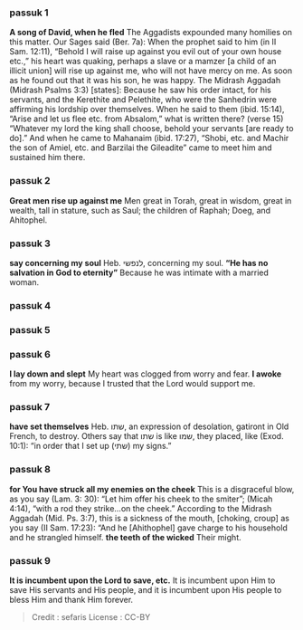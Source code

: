 
### passuk 1
<b>A song of David, when he fled</b> The Aggadists expounded many homilies on this matter. Our Sages said (Ber. 7a): When the prophet said to him (in II Sam. 12:11), “Behold I will raise up against you evil out of your own house etc.,” his heart was quaking, perhaps a slave or a mamzer [a child of an illicit union] will rise up against me, who will not have mercy on me. As soon as he found out that it was his son, he was happy. The Midrash Aggadah (Midrash Psalms 3:3) [states]: Because he saw his order intact, for his servants, and the Kerethite and Pelethite, who were the Sanhedrin were affirming his lordship over themselves. When he said to them (ibid. 15:14), “Arise and let us flee etc. from Absalom,” what is written there? (verse 15) “Whatever my lord the king shall choose, behold your servants [are ready to do].” And when he came to Mahanaim (ibid. 17:27), “Shobi, etc. and Machir the son of Amiel, etc. and Barzilai the Gileadite” came to meet him and sustained him there.

### passuk 2
<b>Great men rise up against me</b> Men great in Torah, great in wisdom, great in wealth, tall in stature, such as Saul; the children of Raphah; Doeg, and Ahitophel.

### passuk 3
<b>say concerning my soul</b> Heb. לנפשי, concerning my soul.
<b>“He has no salvation in God to eternity”</b> Because he was intimate with a married woman.

### passuk 4

### passuk 5

### passuk 6
<b>I lay down and slept</b> My heart was clogged from worry and fear.
<b>I awoke</b> from my worry, because I trusted that the Lord would support me.

### passuk 7
<b>have set themselves</b> Heb. שתו, an expression of desolation, gatiront in Old French, to destroy. Others say that שתו is like שמו, they placed, like (Exod. 10:1): “in order that I set up (שתי) my signs.”

### passuk 8
<b>for You have struck all my enemies on the cheek</b> This is a disgraceful blow, as you say (Lam. 3: 30): “Let him offer his cheek to the smiter”; (Micah 4:14), “with a rod they strike...on the cheek.” According to the Midrash Aggadah (Mid. Ps. 3:7), this is a sickness of the mouth, [choking, croup] as you say (II Sam. 17:23): “And he [Ahithophel] gave charge to his household and he strangled himself.
<b>the teeth of the wicked</b> Their might.

### passuk 9
<b>It is incumbent upon the Lord to save, etc.</b> It is incumbent upon Him to save His servants and His people, and it is incumbent upon His people to bless Him and thank Him forever.

>Credit : sefaris
>License : CC-BY
